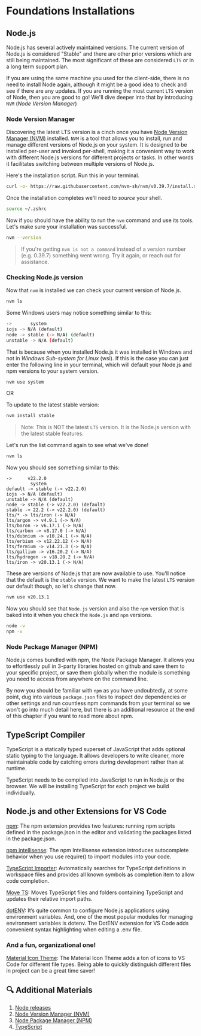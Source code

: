 # Foundations Installations

## Node.js
Node.js has several actively maintained versions. The current version of Node.js is considered "Stable" and there are other prior versions which are still being maintained. The most significant of these are considered `LTS` or in a long term support plan.

If you are using the same machine you used for the client-side, there is no need to install Node again, although it might be a good idea to check and see if there are any updates. If you are running the most current `LTS` version of Node, then you are good to go! We'll dive deeper into that by introducing `NVM` (_Node Version Manager_)

### Node Version Manager
Discovering the latest LTS version is a cinch once you have [Node Version Manager (NVM)]('https://github.com/nvm-sh/nvm') installed. `NVM` is a tool that allows you to install, run and manage different versions of Node.js on your system. It is designed to be installed per-user and invoked per-shell, making it a convenient way to work with different Node.js versions for different projects or tasks. In other words it facilitates switching between multiple versions of Node.js.

Here's the installation script. Run this in your terminal.
```bash
curl -o- https://raw.githubusercontent.com/nvm-sh/nvm/v0.39.7/install.sh | bash
```
Once the installation completes we'll need to _source_ your shell.

```bash
source ~/.zshrc
```

Now if you should have the ability to run the `nvm` command and use its tools. Let's make sure your installation was successful.

```bash
nvm --version
```
> If you're getting `nvm is not a command` instead of a version number (e.g. 0.39.7) something went wrong. Try it again, or reach out for assistance.

### Checking Node.js version
Now that `nvm` is installed we can check your current version of Node.js.

```bash
nvm ls
```

Some Windows users may notice something similar to this:

```bash
->       system
iojs -> N/A (default)
node -> stable (-> N/A) (default)
unstable -> N/A (default)
```

That is because when you installed Node.js it was installed in Windows and not in _Windows Sub-system for Linux_ (wsl). If this is the case you can just enter the following line in your terminal, which will default your Node.js and npm versions to your system version.

```bash
nvm use system
```

OR

To update to the latest stable version:

```bash
nvm install stable
```
> Note: This is NOT the latest `LTS` version. It is the Node.js version with the latest stable features.

Let's run the list command again to see what we've done!

```bash
nvm ls
```

Now you should see something similar to this:

```
->      v22.2.0
         system
default -> stable (-> v22.2.0)
iojs -> N/A (default)
unstable -> N/A (default)
node -> stable (-> v22.2.0) (default)
stable -> 22.2 (-> v22.2.0) (default)
lts/* -> lts/iron (-> N/A)
lts/argon -> v4.9.1 (-> N/A)
lts/boron -> v6.17.1 (-> N/A)
lts/carbon -> v8.17.0 (-> N/A)
lts/dubnium -> v10.24.1 (-> N/A)
lts/erbium -> v12.22.12 (-> N/A)
lts/fermium -> v14.21.3 (-> N/A)
lts/gallium -> v16.20.2 (-> N/A)
lts/hydrogen -> v18.20.2 (-> N/A)
lts/iron -> v20.13.1 (-> N/A)
```

These are versions of Node.js that are now available to use. You'll notice that the default is the `stable` version. We want to make the latest `LTS` version our default though, so let's change that now.

```bash
nvm use v20.13.1
```

Now you should see that `Node.js` version and also the `npm` version that is baked into it when you check the `Node.js` and `npm` versions.

```bash
node -v
npm -v
```

### Node Package Manager (NPM)
Node.js comes bundled with npm, the Node Package Manager. It allows you to effortlessly pull in 3-party libraries hosted on github and save them to your specific project, or save them globally when the module is something you need to access from anywhere on the command line.

By now you should be familiar with `npm` as you have undoubtedly, at some point, dug into various `package.json` files to inspect dev dependencies or other settings and run countless npm commands from your terminal so we won't go into much detail here, but there is an additional resource at the end of this chapter if you want to read more about npm.

## TypeScript Compiler
TypeScript is a statically typed superset of JavaScript that adds optional static typing to the language. It allows developers to write cleaner, more maintainable code by catching errors during development rather than at runtime.

TypeScript needs to be compiled into JavaScript to run in Node.js or the browser. We will be installing TypeScript for each project we build individually.

## Node.js and other Extensions for VS Code
[npm]('https://marketplace.visualstudio.com/items?itemName=eg2.vscode-npm-script'): The npm extension provides two features: running npm scripts defined in the package.json in the editor and validating the packages listed in the package.json.

[npm intellisense]('https://marketplace.visualstudio.com/items?itemName=christian-kohler.npm-intellisense'): The npm Intellisense extension introduces autocomplete behavior when you use require() to import modules into your code.

[TypeScript Importer]('https://marketplace.visualstudio.com/items?itemName=pmneo.tsimporter'): Automatically searches for TypeScript definitions in workspace files and provides all known symbols as completion item to allow code completion.

[Move TS]('https://marketplace.visualstudio.com/items?itemName=stringham.move-ts'): Moves TypeScript files and folders containing TypeScript and updates their relative import paths.

[dotENV]('https://marketplace.visualstudio.com/items?itemName=mikestead.dotenv'): It’s quite common to configure Node.js applications using environment variables. And, one of the most popular modules for managing environment variables is dotenv. The DotENV extension for VS Code adds convenient syntax highlighting when editing a .env file.

### And a fun, organizational one!
[Material Icon Theme]('https://marketplace.visualstudio.com/items?itemName=PKief.material-icon-theme'): The Material Icon Theme adds a ton of icons to VS Code for different file types. Being able to quickly distinguish different files in project can be a great time saver!

## 🔍 Additional Materials
1. [Node releases]('https://nodejs.org/en/about/previous-releases')
1. [Node Version Manager (NVM)]('https://github.com/nvm-sh/nvm')
1. [Node Package Manager (NPM)]('https://docs.npmjs.com/')
1. [TypeScript]('https://www.typescriptlang.org/docs/')
